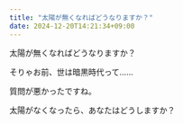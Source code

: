 ```yaml
---
title: "太陽が無くなればどうなりますか？"
date: 2024-12-20T14:21:34+09:00
---
```

太陽が無くなればどうなりますか？

そりゃお前、世は暗黒時代って……

質問が悪かったですね。

太陽がなくなったら、あなたはどうしますか？
